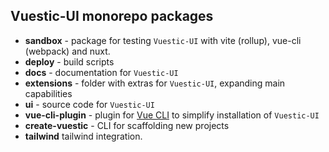 ## Vuestic-UI monorepo packages

- **sandbox** - package for testing `Vuestic-UI` with vite (rollup), vue-cli (webpack) and nuxt.
- **deploy** - build scripts
- **docs** - documentation for `Vuestic-UI`
- **extensions** - folder with extras for `Vuestic-UI`, expanding main capabilities
- **ui** - source code for `Vuestic-UI`
- **vue-cli-plugin** - plugin for [Vue CLI](https://cli.vuejs.org/) to simplify installation of `Vuestic-UI`
- **create-vuestic** - CLI for scaffolding new projects
- **tailwind** tailwind integration.